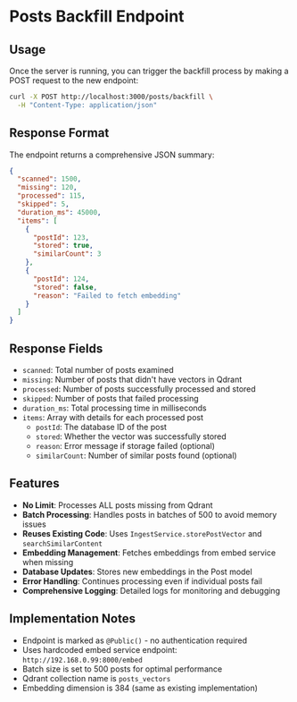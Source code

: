 # Posts Backfill Endpoint

## Usage

Once the server is running, you can trigger the backfill process by making a POST request to the new endpoint:

```bash
curl -X POST http://localhost:3000/posts/backfill \
  -H "Content-Type: application/json"
```

## Response Format

The endpoint returns a comprehensive JSON summary:

```json
{
  "scanned": 1500,
  "missing": 120,
  "processed": 115,
  "skipped": 5,
  "duration_ms": 45000,
  "items": [
    {
      "postId": 123,
      "stored": true,
      "similarCount": 3
    },
    {
      "postId": 124,
      "stored": false,
      "reason": "Failed to fetch embedding"
    }
  ]
}
```

## Response Fields

- `scanned`: Total number of posts examined
- `missing`: Number of posts that didn't have vectors in Qdrant
- `processed`: Number of posts successfully processed and stored
- `skipped`: Number of posts that failed processing
- `duration_ms`: Total processing time in milliseconds
- `items`: Array with details for each processed post
  - `postId`: The database ID of the post
  - `stored`: Whether the vector was successfully stored
  - `reason`: Error message if storage failed (optional)
  - `similarCount`: Number of similar posts found (optional)

## Features

- **No Limit**: Processes ALL posts missing from Qdrant
- **Batch Processing**: Handles posts in batches of 500 to avoid memory issues
- **Reuses Existing Code**: Uses `IngestService.storePostVector` and `searchSimilarContent`
- **Embedding Management**: Fetches embeddings from embed service when missing
- **Database Updates**: Stores new embeddings in the Post model
- **Error Handling**: Continues processing even if individual posts fail
- **Comprehensive Logging**: Detailed logs for monitoring and debugging

## Implementation Notes

- Endpoint is marked as `@Public()` - no authentication required
- Uses hardcoded embed service endpoint: `http://192.168.0.99:8000/embed`
- Batch size is set to 500 posts for optimal performance
- Qdrant collection name is `posts_vectors`
- Embedding dimension is 384 (same as existing implementation)